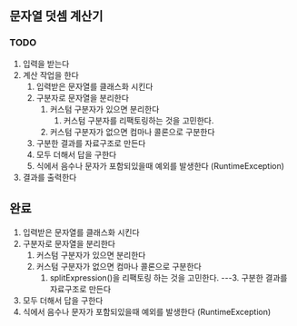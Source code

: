 ## 문자열 덧셈 계산기
### TODO
1. 입력을 받는다
2. 계산 작업을 한다
   1. 입력받은 문자열를 클래스화 시킨다
   2. 구분자로 문자열을 분리한다
      1. 커스텀 구분자가 있으면 분리한다
         1. 커스텀 구분자를 리팩토링하는 것을 고민한다.
      2. 커스텀 구분자가 없으면 컴마나 콜론으로 구분한다
   3. 구분한 결과를 자료구조로 만든다
   4. 모두 더해서 답을 구한다
   5. 식에서 음수나 문자가 포함되있을때 예외를 발생한다 (RuntimeException)
3. 결과를 출력한다

## 완료 

   1. 입력받은 문자열를 클래스화 시킨다
   2. 구분자로 문자열을 분리한다
      1. 커스텀 구분자가 있으면 분리한다
      2. 커스텀 구분자가 없으면 컴마나 콜론으로 구분한다
         1. splitExpression()을 리팩토링 하는 것을 고민한다.
---3. 구분한 결과를 자료구조로 만든다
   4. 모두 더해서 답을 구한다
   5. 식에서 음수나 문자가 포함되있을때 예외를 발생한다 (RuntimeException)